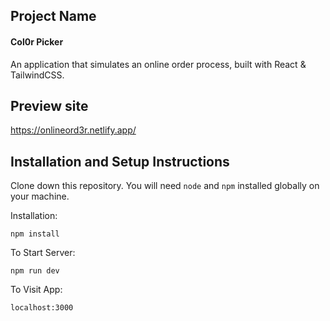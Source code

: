 ## Project Name 

#### Col0r Picker 

An application that simulates an online order process, built with React & TailwindCSS.

## Preview site
https://onlineord3r.netlify.app/





## Installation and Setup Instructions
 

Clone down this repository. You will need `node` and `npm` installed globally on your machine.  

Installation:

`npm install`  

To Start Server:

`npm run dev`   

To Visit App:

`localhost:3000`  

